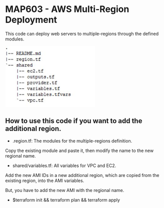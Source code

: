 # MAP603 - AWS Multi-Region Deployment

This code can deploy web servers to multiple-regions through the defined modules.

![The Code Structure](https://github.com/dwon6/AWS-MultiRegions/blob/master/structure.JPG)

## How to use this code if you want to add the additional region.

* .region.tf:
The modules for the multiple-regions definition.

Copy the existing module and paste it, then modify the name to the new regional name.

* shared/variables.tf:
All variables for VPC and EC2.

Add the new AMI IDs in a new additional region, which are copied from the existing region, into the AMI variables. 

But, you have to add the new AMI with the regional name.

* $terraform init && terraform plan && terraform apply
